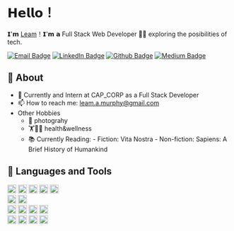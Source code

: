 # 𝗛𝗲𝗹𝗹𝗼！

𝗜'𝗺 [Leam](https://github.com/leammurphy)！𝗜'𝗺 𝗮 Full Stack Web Developer 👨‍💻 exploring the posibilities of tech.

[![Email Badge](https://img.shields.io/badge/-Gmail-c14438?style=flat-square&logo=Gmail&logoColor=white&link=mailto:leam.a.murphy@gmail.com)](mailto:leam.a.murphy@gmail.com) [![LinkedIn Badge](https://img.shields.io/badge/-LinkedIn-0A66C2?style=flat-square&logo=linkedin&logoColor=white&link=https://www.linkedin.com/in/leammurphy/)](https://www.linkedin.com/in/leammurphy/) [![Github Badge](https://img.shields.io/badge/-Github-232323?style=flat-square&logo=Github&logoColor=white&link=https://github.com/leammurphy)](https://github.com/leammurphy) [![Medium Badge](https://img.shields.io/badge/-Medium-000000?style=flat-square&logo=Medium&logoColor=white&link=https://medium.com/@leam.a.murphy)](https://medium.com/@leam.a.murphy)

## 🧐 About

- 🏢 Currently and Intern at CAP_CORP as a Full Stack Developer
- 📫 How to reach me: leam.a.murphy@gmail.com
- Other Hobbies
  - 📸 photograhy
  - 🏋️🧗🧘 health&wellness
  - 📚 Currently Reading: - Fiction: Vita Nostra - Non-fiction: Sapiens: A Brief History of Humankind

## 🌱 Languages and Tools

<div>
	<code><img height="20" src="https://img.shields.io/badge/-JavaScript-F7DF1E?style=flat&logo=JavaScript&logoColor=white"></code>
	<code><img height="20" src="https://img.shields.io/badge/-HTML5-E34F26?style=flat&logo=HTML5&logoColor=white"></code>
	<code><img height="20" src="https://img.shields.io/badge/-CSS3-1572B6?style=flat&logo=CSS3&logoColor=white"></code>
	<code><img height="20" src="https://img.shields.io/badge/-Ruby-CC342D?style=flat&logo=Ruby&logoColor=white"></code>
	<code><img height="20" src="https://img.shields.io/badge/-R-276DC3?style=flat&logo=R&logoColor=white"></code>	
</div>
   
<div>
	<code><img height="20" src="https://img.shields.io/badge/-Linux-FCC624?style=flat&logo=Linux&logoColor=white"></code> <code><img height="20" src="https://img.shields.io/badge/-macOS-000000?style=flat&logo=macOS&logoColor=white"></code>
</div>
<div>
	<code><img height="20" src="https://img.shields.io/badge/-React-61DAFB?style=flat&logo=React&logoColor=white"></code> <code><img height="20" src="https://img.shields.io/badge/-Vue.js-4FC08D?style=flat&logo=Vue.js&logoColor=white"></code> <code><img height="20" src="https://img.shields.io/badge/-Node.js-339933?style=flat&logo=Node.js&logoColor=white"></code> <code><img height="20" src="https://img.shields.io/badge/-PostgreSQL-4169E1?style=flat&logo=PostgreSQL&logoColor=white"></code>	
</div>
<div>
	  <code><img height="20" src="https://img.shields.io/badge/-Visual Studio Code-007ACC?style=flat&logo=Visual Studio Code&logoColor=white"></code> <code><img height="20" src="https://img.shields.io/badge/-Git-F05032?style=flat&logo=Git&logoColor=white"></code>	<code><img height="20" src="https://img.shields.io/badge/-Cypress-17202C?style=flat&logo=Cypress&logoColor=white"></code> <code><img height="20" src="https://img.shields.io/badge/-Chart.js-FF6384?style=flat&logo=Chart.js&logoColor=white"></code>		
</div>
